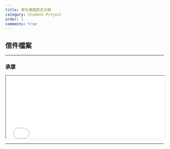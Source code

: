 ```yaml
---
title: 學生專題提交大綱
category: Student Project
order: 1
comments: true
---
```


## 信件檔案

---

### 承康
<iframe width="100%" src="/icixin/files/c11_27.pdf" border="0" height="200"></iframe>

---
